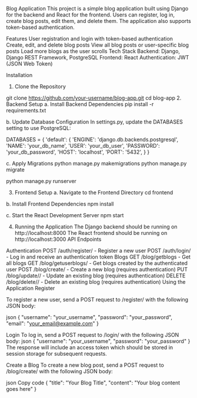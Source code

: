 Blog Application
This project is a simple blog application built using Django for the backend and React for the frontend. Users can register, log in, create blog posts, edit them, and delete them. The application also supports token-based authentication.

Features
User registration and login with token-based authentication
Create, edit, and delete blog posts
View all blog posts or user-specific blog posts
Load more blogs as the user scrolls
Tech Stack
Backend: Django, Django REST Framework, PostgreSQL
Frontend: React
Authentication: JWT (JSON Web Token)

Installation
1. Clone the Repository

git clone https://github.com/your-username/blog-app.git
cd blog-app
2. Backend Setup
a. Install Backend Dependencies
pip install -r requirements.txt

b. Update Database Configuration
In settings.py, update the DATABASES setting to use PostgreSQL:

DATABASES = {
    'default': {
        'ENGINE': 'django.db.backends.postgresql',
        'NAME': 'your_db_name',
        'USER': 'your_db_user',
        'PASSWORD': 'your_db_password',
        'HOST': 'localhost',
        'PORT': '5432',
    }
}

c. Apply Migrations
python manage.py makemigrations
python manage.py migrate

python manage.py runserver

3. Frontend Setup
a. Navigate to the Frontend Directory
cd frontend

b. Install Frontend Dependencies
npm install

c. Start the React Development Server
npm start

4. Running the Application
The Django backend should be running on http://localhost:8000
The React frontend should be running on http://localhost:3000
API Endpoints

Authentication
POST /auth/register/ - Register a new user
POST /auth/login/ - Log in and receive an authentication token
Blogs
GET /blog/getblogs - Get all blogs
GET /blog/getuserblogs/ - Get blogs created by the authenticated user
POST /blog/create/ - Create a new blog (requires authentication)
PUT /blog/update/<id>/ - Update an existing blog (requires authentication)
DELETE /blog/delete/<id>/ - Delete an existing blog (requires authentication)
Using the Application
Register

To register a new user, send a POST request to /register/ with the following JSON body:

json
{
  "username": "your_username",
  "password": "your_password",
  "email": "your_email@example.com"
}

Login
To log in, send a POST request to /login/ with the following JSON body:
json
{
  "username": "your_username",
  "password": "your_password"
}
The response will include an access token which should be stored in session storage for subsequent requests.

Create a Blog
To create a new blog post, send a POST request to /blog/create/ with the following JSON body:

json
Copy code
{
  "title": "Your Blog Title",
  "content": "Your blog content goes here"
}